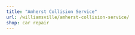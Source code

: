 ```yaml
---
title: "Amherst Collision Service"
url: /williamsville/amherst-collision-service/
shop: car repair
---
```

